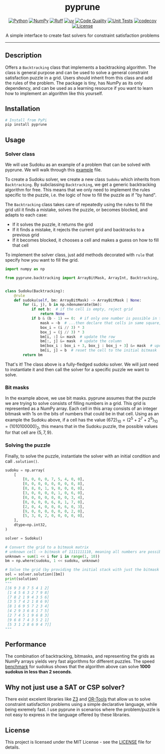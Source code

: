 <div align="center">

# pyprune
[![Python](https://img.shields.io/badge/Python-3776ab?logo=python&logoColor=white)](https://www.python.org/)
[![NumPy](https://img.shields.io/badge/NumPy-4dabcf?logo=numpy&logoColor=white)](https://numpy.org/)
[![Ruff](https://img.shields.io/badge/Ruff-261230?logo=ruff&logoColor=white)](https://github.com/astral-sh/ruff)
[![uv](https://img.shields.io/badge/uv-de5fe9?logo=uv&logoColor=white)](https://github.com/astral-sh/uv)
[![Code Quality](https://github.com/miguelbper/pyprune/actions/workflows/code-quality.yaml/badge.svg)](https://github.com/miguelbper/pyprune/actions/workflows/code-quality.yaml)
[![Unit Tests](https://github.com/miguelbper/pyprune/actions/workflows/tests.yaml/badge.svg)](https://github.com/miguelbper/pyprune/actions/workflows/tests.yaml)
[![codecov](https://codecov.io/gh/miguelbper/pyprune/graph/badge.svg)](https://codecov.io/gh/miguelbper/pyprune)
[![License](https://img.shields.io/badge/License-MIT-green.svg?labelColor=gray)](LICENSE)

A simple interface to create fast solvers for constraint satisfaction problems

</div>

---

## Description

Offers a `Backtracking` class that implements a backtracking algorithm. The class is general purpose and can be used to solve a general constraint satisfaction puzzle in a grid. Users should inherit from this class and add the rules of the problem. The package is tiny, has NumPy as its only dependency, and can be used as a learning resource if you want to learn how to implement an algorithm like this yourself.

## Installation

```bash
# Install from PyPi
pip install pyprune
```

## Usage

### Solver class

We will use Sudoku as an example of a problem that can be solved with pyprune. We will walk through this [example](pyprune/sudoku/sudoku.py) file.

To create a Sudoku solver, we create a new class `Sudoku` which inherits from
`Backtracking`. By subclassing `Backtracking`, we get a generic backtracking
algorithm for free. This means that we only need to implement the rules
specific to the puzzle, i.e. the logic of how to fill the puzzle as if "by hand".

The `Backtracking` class takes care of repeatedly using the rules to fill the
grid util it finds a mistake, solves the puzzle, or becomes blocked, and adapts
to each case:
- If it solves the puzzle, it returns the grid
- If it finds a mistake, it rejects the current grid and backtracks to a previous grid
- If it becomes blocked, it chooses a cell and makes a guess on how to fill that cell

To implement the solver class, just add methods decorated with `rule` that
specify how you want to fill the grid.

```python
import numpy as np

from pyprune.backtracking import ArrayBitMask, ArrayInt, Backtracking, rule


class Sudoku(Backtracking):
    @rule
    def sudoku(self, bm: ArrayBitMask) -> ArrayBitMask | None:
        for (i, j), b in np.ndenumerate(bm):
            if not b:  # if the cell is empty, reject grid
                return None
            if b & (b - 1) == 0:  # if only one number is possible in this cell...
                mask = ~b  # ...then declare that cells in same square, row, col can't have the same num
                box_i = (i // 3) * 3
                box_j = (j // 3) * 3
                bm[i, :] &= mask  # update the row
                bm[:, j] &= mask  # update the column
                bm[box_i : box_i + 3, box_j : box_j + 3] &= mask  # update the box
                bm[i, j] = b  # reset the cell to the initial bitmask
        return bm
```

That's it! The class above is a fully-fledged sudoku solver. We will just need to instantiate it and then call the solver for a specific puzzle we want to solve.

### Bit masks

In the example above, we use bit masks. pyprune assumes that the puzzle we are trying to solve consists of filling numbers in a grid. This grid is represented as a NumPy array. Each cell in this array consists of an integer bitmask with 1s on the bits of numbers that could be in that cell. Using as an example the Sudoku above, if a cell has the value $`(672)_{10} = (2^5 + 2^7 + 2^9)_{10} = (1010100000)_2`$, this means that in the Sudoku puzzle, the possible values for that cell are $`\{5,7,9\}`$.

### Solving the puzzle

Finally, to solve the puzzle, instantiate the solver with an initial condition and call `.solution()`.

```python
sudoku = np.array(
    [
        [0, 0, 0, 0, 7, 5, 4, 0, 0],
        [0, 0, 0, 0, 0, 0, 0, 0, 8],
        [0, 8, 0, 1, 9, 0, 0, 0, 0],
        [3, 0, 0, 0, 0, 1, 0, 6, 0],
        [0, 0, 0, 0, 0, 0, 0, 3, 4],
        [0, 0, 0, 0, 6, 8, 1, 7, 0],
        [2, 0, 4, 0, 0, 0, 6, 0, 3],
        [9, 0, 0, 0, 0, 0, 0, 2, 0],
        [5, 3, 0, 2, 0, 0, 0, 0, 0],
    ],
    dtype=np.int32,
)

solver = Sudoku()

# Convert the grid to a bitmask matrix
# unknown cell -> bitmask of 1111111110, meaning all numbers are possible
unknown = sum(1 << i for i in range(1, 10))
bm = np.where(sudoku, 1 << sudoku, unknown)

# Solve the grid (by providing the initial stack with just the bitmask matrix)
sol = solver.solution([bm])
print(solution)
"""
[[6 9 3 8 7 5 4 1 2]
 [1 4 5 6 3 2 7 9 8]
 [7 8 2 1 9 4 3 5 6]
 [3 5 7 4 2 1 8 6 9]
 [8 1 6 9 5 7 2 3 4]
 [4 2 9 3 6 8 1 7 5]
 [2 7 4 5 1 9 6 8 3]
 [9 6 8 7 4 3 5 2 1]
 [5 3 1 2 8 6 9 4 7]]
"""
```

## Performance

The combination of backtracking, bitmasks, and representing the grids as NumPy arrays yields very fast algorithms for different puzzles. The speed [benchmark](pyprune/sudoku/benchmark.py) for sudokus shows that the algorithm above can solve **1000 sudokus in less than 2 seconds**.

## Why not just use a SAT or CSP solver?

There exist excelent libraries like [Z3](https://github.com/Z3Prover/z3) and [OR-Tools](https://github.com/google/or-tools) that allow us to solve constraint satisfaction problems using a simple declarative language, while being exremely fast. I use pyprune in scenarios where the problem/puzzle is not easy to express in the language offered by these libraries.

## License

This project is licensed under the MIT License - see the [LICENSE](LICENSE) file for details.
